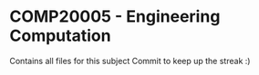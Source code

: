 # COMP20005 - Engineering Computation
Contains all files for this subject
Commit to keep up the streak :)
